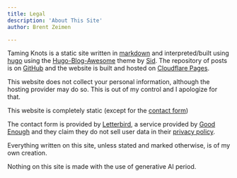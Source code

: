 ```yaml
---
title: Legal
description: 'About This Site'
author: Brent Zeimen

---
```


Taming Knots is a static site written in [markdown](https://daringfireball.net/projects/markdown/) and interpreted/built using [hugo](https://gohugo.io/) using the [Hugo-Blog-Awesome](https://github.com/hugo-sid/hugo-blog-awesome) theme by [Sid](https://fosstodon.org/@sidh). The repository of posts is on [GitHub](https://github.com/jammintk/taming-knots) and the website is built and hosted on [Cloudflare Pages](https://pages.cloudflare.com/).

This website does not collect your personal information, although the hosting provider may do so. This is out of my control and I apologize for that.

This website is completely static (except for the [contact form](https://tk-web.top/pages/contact/))

The contact form is provided by [Letterbird](https://letterbird.co), a service provided by [Good Enough](https://goodenough.us/) and they claim they do not sell user data in their [privacy policy](https://policies.goodenough.us/privacy/).

Everything written on this site, unless stated and marked otherwise, is of my own creation.

Nothing on this site is made with the use of generative AI period.